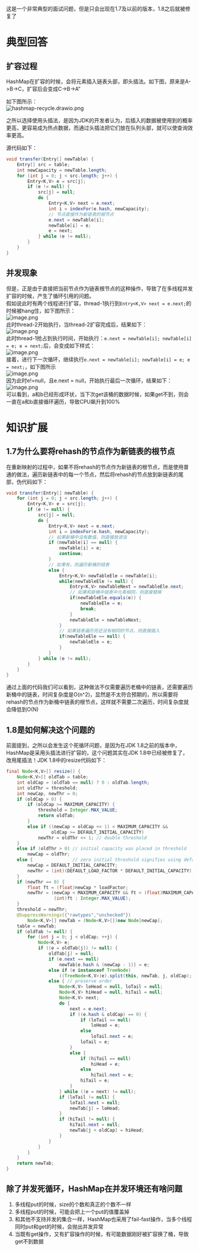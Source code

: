 这是一个非常典型的面试问题，但是只会出现在1.7及以前的版本，1.8之后就被修复了
# 典型回答
## 扩容过程
HashMap在扩容的时候，会将元素插入链表头部，即头插法。如下图，原来是A->B->C，扩容后会变成C->B->A”

如下图所示：<br />![hashmap-recycle.drawio.png](https://cdn.nlark.com/yuque/0/2022/png/719664/1668913906521-7dbb1c3c-ed05-4d16-a8ae-e85866115acb.png#averageHue=%23faf9f9&clientId=u9d5199d1-b877-4&from=ui&id=u7c7907db&originHeight=426&originWidth=721&originalType=binary&ratio=1&rotation=0&showTitle=false&size=21577&status=done&style=none&taskId=u43fc589d-1e74-49be-87ec-369f9d4c862&title=)

之所以选择使用头插法，是因为JDK的开发者认为，后插入的数据被使用到的概率更高，更容易成为热点数据，而通过头插法把它们放在队列头部，就可以使查询效率更高。

源代码如下：
```java
void transfer(Entry[] newTable) {
    Entry[] src = table;
    int newCapacity = newTable.length;
    for (int j = 0; j < src.length; j++) {
        Entry<K,V> e = src[j];
        if (e != null) {
            src[j] = null;
            do {
                Entry<K,V> next = e.next;
                int i = indexFor(e.hash, newCapacity);
                // 节点直接作为新链表的根节点
                e.next = newTable[i];
                newTable[i] = e;
                e = next;
            } while (e != null);
        }
    }
} 
```
## 并发现象
但是，正是由于直接把当前节点作为链表根节点的这种操作，导致了在多线程并发扩容的时候，产生了循环引用的问题。<br />假如说此时有两个线程进行扩容，thread-1执行到`Entry<K,V> next = e.next;`的时候被hang住，如下图所示：<br />![image.png](https://cdn.nlark.com/yuque/0/2022/png/719664/1668916452747-a9fda85d-73ce-4f68-a000-e61983cf04bd.png#averageHue=%23f8f7f7&clientId=u9d5199d1-b877-4&from=paste&height=238&id=ue9fbc936&originHeight=476&originWidth=800&originalType=binary&ratio=1&rotation=0&showTitle=false&size=79195&status=done&style=none&taskId=u4e3361be-cc23-4b1f-81e4-13566c99399&title=&width=400)<br />此时thread-2开始执行，当thread-2扩容完成后，结果如下：<br />![image.png](https://cdn.nlark.com/yuque/0/2022/png/719664/1668916616017-f57c993c-352d-4da3-8668-25801c91fc58.png#averageHue=%23f4f4f3&clientId=u9d5199d1-b877-4&from=paste&height=254&id=u31015f8d&originHeight=508&originWidth=902&originalType=binary&ratio=1&rotation=0&showTitle=false&size=107932&status=done&style=none&taskId=ua5b9f179-8870-47c3-9faa-b5055f9f521&title=&width=451)<br />此时thread-1抢占到执行时间，开始执行：`e.next = newTable[i]; newTable[i] = e; e = next;`后，会变成如下样式：<br />![image.png](https://cdn.nlark.com/yuque/0/2022/png/719664/1668916882051-03cebaa0-7f9a-446d-8ed0-b089dcdf58cc.png#averageHue=%23f3f3f2&clientId=u9d5199d1-b877-4&from=paste&height=252&id=ud10615bb&originHeight=504&originWidth=932&originalType=binary&ratio=1&rotation=0&showTitle=false&size=111310&status=done&style=none&taskId=u52c42453-229e-4f04-8e26-f58e5f038b5&title=&width=466)<br />接着，进行下一次循环，继续执行`e.next = newTable[i]; newTable[i] = e; e = next;`，如下图所示<br />![image.png](https://cdn.nlark.com/yuque/0/2022/png/719664/1668917031363-c9e2a3a8-8528-402c-94e2-25c5f34f2038.png#averageHue=%23f4f4f3&clientId=u9d5199d1-b877-4&from=paste&height=259&id=u014fca5c&originHeight=518&originWidth=922&originalType=binary&ratio=1&rotation=0&showTitle=false&size=110614&status=done&style=none&taskId=u7e555e82-9bd5-40f5-a53d-e3db4a252c7&title=&width=461)<br />因为此时e!=null，且e.next = null，开始执行最后一次循环，结果如下：<br />![image.png](https://cdn.nlark.com/yuque/0/2022/png/719664/1668917228601-d50e0cff-5b7c-48b3-9c4d-74eabbb69ff8.png#averageHue=%23f4f4f3&clientId=u9d5199d1-b877-4&from=paste&height=288&id=u867ff874&originHeight=576&originWidth=928&originalType=binary&ratio=1&rotation=0&showTitle=false&size=125167&status=done&style=none&taskId=uf9524570-4372-4cd6-8d48-0721028cf9c&title=&width=464)<br />可以看到，a和b已经形成环状，当下次get该桶的数据时候，如果get不到，则会一直在a和b直接循环遍历，导致CPU飙升到100%
# 知识扩展
## 1.7为什么要将rehash的节点作为新链表的根节点
在重新映射的过程中，如果不将rehash的节点作为新链表的根节点，而是使用普通的做法，遍历新链表中的每一个节点，然后将rehash的节点放到新链表的尾部，伪代码如下：
```java
void transfer(Entry[] newTable) {
    for (int j = 0; j < src.length; j++) {
        Entry<K,V> e = src[j];
        if (e != null) {
            src[j] = null;
            do {
                Entry<K,V> next = e.next;
                int i = indexFor(e.hash, newCapacity);
                // 如果新桶中没有数值，则直接放进去
                if (newTable[i] == null) {
                    newTable[i] = e;
                    continue;
                }
                // 如果有，则遍历新桶的链表
                else {
                    Entry<K,V> newTableEle = newTable[i];
                    while(newTableEle != null) {
                        Entry<K,V> newTableNext = newTableEle.next;
                        // 如果和新桶中链表中元素相同，则直接替换
                        if(newTableEle.equals(e)) {
                            newTableEle = e;
                            break;
                        }
                        newTableEle = newTableNext;
                    }
                    // 如果链表遍历完还没有相同的节点，则直接插入
                    if(newTableEle == null) {
                        newTableEle = e;
                    }
                }
            } while (e != null);
        }
    }
}
```
通过上面的代码我们可以看到，这种做法不仅需要遍历老桶中的链表，还需要遍历新桶中的链表，时间复杂度是O(n^2)，显然是不太符合预期的，所以需要将rehash的节点作为新桶中链表的根节点，这样就不需要二次遍历，时间复杂度就会降低到O(N)
## 1.8是如何解决这个问题的

前面提到，之所以会发生这个死循环问题，是因为在JDK 1.8之前的版本中，HashMap是采用头插法进行扩容的，这个问题其实在JDK 1.8中已经被修复了，改用尾插法！JDK 1.8中的resize代码如下：

```java
final Node<K,V>[] resize() {
    Node<K,V>[] oldTab = table;
    int oldCap = (oldTab == null) ? 0 : oldTab.length;
    int oldThr = threshold;
    int newCap, newThr = 0;
    if (oldCap > 0) {
        if (oldCap >= MAXIMUM_CAPACITY) {
            threshold = Integer.MAX_VALUE;
            return oldTab;
        }
        else if ((newCap = oldCap << 1) < MAXIMUM_CAPACITY &&
                 oldCap >= DEFAULT_INITIAL_CAPACITY)
            newThr = oldThr << 1; // double threshold
    }
    else if (oldThr > 0) // initial capacity was placed in threshold
        newCap = oldThr;
    else {               // zero initial threshold signifies using defaults
        newCap = DEFAULT_INITIAL_CAPACITY;
        newThr = (int)(DEFAULT_LOAD_FACTOR * DEFAULT_INITIAL_CAPACITY);
    }
    if (newThr == 0) {
        float ft = (float)newCap * loadFactor;
        newThr = (newCap < MAXIMUM_CAPACITY && ft < (float)MAXIMUM_CAPACITY ?
                  (int)ft : Integer.MAX_VALUE);
    }
    threshold = newThr;
    @SuppressWarnings({"rawtypes","unchecked"})
        Node<K,V>[] newTab = (Node<K,V>[])new Node[newCap];
    table = newTab;
    if (oldTab != null) {
        for (int j = 0; j < oldCap; ++j) {
            Node<K,V> e;
            if ((e = oldTab[j]) != null) {
                oldTab[j] = null;
                if (e.next == null)
                    newTab[e.hash & (newCap - 1)] = e;
                else if (e instanceof TreeNode)
                    ((TreeNode<K,V>)e).split(this, newTab, j, oldCap);
                else { // preserve order
                    Node<K,V> loHead = null, loTail = null;
                    Node<K,V> hiHead = null, hiTail = null;
                    Node<K,V> next;
                    do {
                        next = e.next;
                        if ((e.hash & oldCap) == 0) {
                            if (loTail == null)
                                loHead = e;
                            else
                                loTail.next = e;
                            loTail = e;
                        }
                        else {
                            if (hiTail == null)
                                hiHead = e;
                            else
                                hiTail.next = e;
                            hiTail = e;
                        }
                    } while ((e = next) != null);
                    if (loTail != null) {
                        loTail.next = null;
                        newTab[j] = loHead;
                    }
                    if (hiTail != null) {
                        hiTail.next = null;
                        newTab[j + oldCap] = hiHead;
                    }
                }
            }
        }
    }
    return newTab;
}

```
## 除了并发死循环，HashMap在并发环境还有啥问题

1. 多线程put的时候，size的个数和真正的个数不一样
2. 多线程put的时候，可能会把上一个put的值覆盖掉
3. 和其他不支持并发的集合一样，HashMap也采用了fail-fast操作，当多个线程同时put和get的时候，会抛出并发异常
4. 当既有get操作，又有扩容操作的时候，有可能数据刚好被扩容换了桶，导致get不到数据

